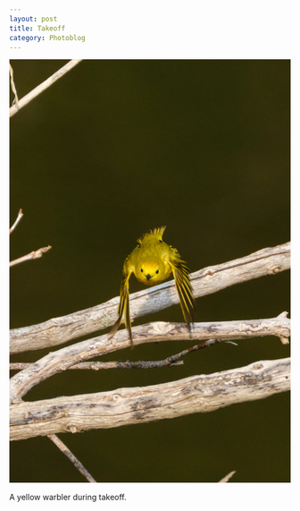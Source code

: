 ```yaml
---
layout: post
title: Takeoff
category: Photoblog
---
```


![image](/images/XT3F3100-1080.jpg)

A yellow warbler during takeoff.
